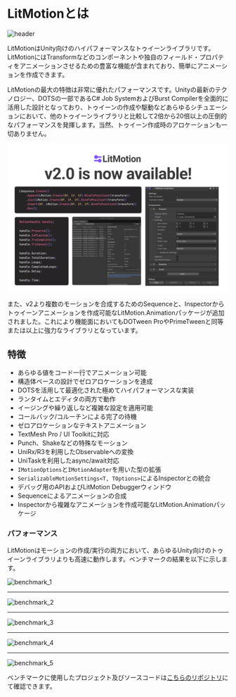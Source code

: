 # LitMotionとは

![header](../../images/header.png)

LitMotionはUnity向けのハイパフォーマンスなトゥイーンライブラリです。LitMotionにはTransformなどのコンポーネントや独自のフィールド・プロパティをアニメーションさせるための豊富な機能が含まれており、簡単にアニメーションを作成できます。

LitMotionの最大の特徴は非常に優れたパフォーマンスです。Unityの最新のテクノロジー、DOTSの一部であるC# Job SystemおよびBurst Compilerを全面的に活用した設計となっており、トゥイーンの作成や駆動などあらゆるシチュエーションにおいて、他のトゥイーンライブラリと比較して2倍から20倍以上の圧倒的なパフォーマンスを発揮します。当然、トゥイーン作成時のアロケーションも一切ありません。

![img](../../images/img-v2-available.png)

また、v2より複数のモーションを合成するためのSequenceと、Inspectorからトゥイーンアニメーションを作成可能なLitMotion.Animationパッケージが追加されました。これにより機能面においてもDOTween ProやPrimeTweenと同等または以上に強力なライブラリとなっています。

## 特徴

* あらゆる値をコード一行でアニメーション可能
* 構造体ベースの設計でゼロアロケーションを達成
* DOTSを活用して最適化された極めてハイパフォーマンスな実装
* ランタイムとエディタの両方で動作
* イージングや繰り返しなど複雑な設定を適用可能
* コールバック/コルーチンによる完了の待機
* ゼロアロケーションなテキストアニメーション
* TextMesh Pro / UI Toolkitに対応
* Punch、Shakeなどの特殊なモーション
* UniRx/R3を利用したObservableへの変換
* UniTaskを利用したasync/await対応
* `IMotionOptions`と`IMotionAdapter`を用いた型の拡張
* `SerializableMotionSettings<T, TOptions>`によるInspectorとの統合
* デバッグ用のAPIおよびLitMotion Debuggerウィンドウ
* Sequenceによるアニメーションの合成
* Inspectorから複雑なアニメーションを作成可能なLitMotion.Animationパッケージ

### パフォーマンス

LitMotionはモーションの作成/実行の両方において、あらゆるUnity向けのトゥイーンライブラリよりも高速に動作します。ベンチマークの結果を以下に示します。

![benchmark_1](../../images/benchmark_startup_64000_float.png)

---

![benchmark_2](../../images/benchmark_update_64000_float.png)

---

![benchmark_3](../../images/benchmark_startup_50000_position.png)

---

![benchmark_4](../../images/benchmark_update_50000_position.png)

---

![benchmark_5](../../images/benchmark_gc_position.png)

ベンチマークに使用したプロジェクト及びソースコードは[こちらのリポジトリ](https://github.com/yn01-dev/TweenPerformance)にて確認できます。

